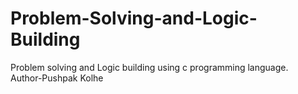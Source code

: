 # Problem-Solving-and-Logic-Building
Problem solving and Logic building using c programming language.
<br>
Author-Pushpak Kolhe
